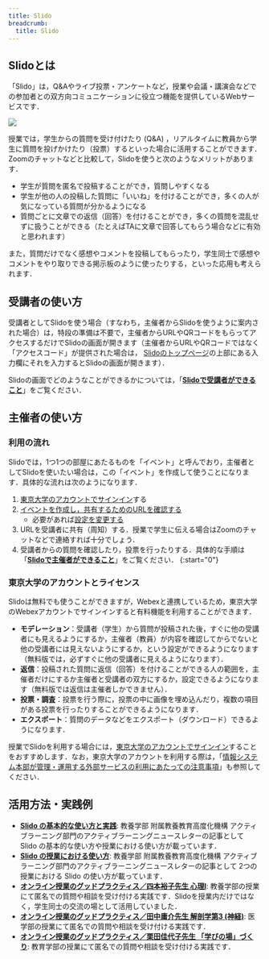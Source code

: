 ```yaml
---
title: Slido
breadcrumb:
  title: Slido
---
```


## Slidoとは

「Slido」は，Q&Aやライブ投票・アンケートなど，授業や会議・講演会などでの参加者との双方向コミュニケーションに役立つ機能を提供しているWebサービスです．

<img src="img/audience_qa_3.png">

授業では，学生からの質問を受け付けたり (Q&A) ，リアルタイムに教員から学生に質問を投げかけたり（投票）するといった場合に活用することができます．Zoomのチャットなどと比較して，Slidoを使うと次のようなメリットがあります．

- 学生が質問を匿名で投稿することができ，質問しやすくなる
- 学生が他の人の投稿した質問に「いいね」を付けることができ，多くの人が気になっている質問が分かるようになる
- 質問ごとに文章での返信（回答）を付けることができ，多くの質問を混乱せずに扱うことができる（たとえばTAに文章で回答してもらう場合などに有効と思われます）

また，質問だけでなく感想やコメントを投稿してもらったり，学生同士で感想やコメントをやり取りできる掲示板のように使ったりする，といった応用も考えられます．

## 受講者の使い方

受講者としてSlidoを使う場合（すなわち，主催者からSlidoを使うように案内された場合）は，特段の準備は不要で，主催者からURLやQRコードをもらってアクセスするだけでSlidoの画面が開きます（主催者からURLやQRコードではなく「アクセスコード」が提供された場合は， [Slidoのトップページ](https://www.sli.do/jp)の上部にある入力欄にそれを入力するとSlidoの画面が開きます）．

Slidoの画面でどのようなことができるかについては，「**[Slidoで受講者ができること](how_to_use_audience)**」をご覧ください．

## 主催者の使い方

### 利用の流れ

Slidoでは，1つ1つの部屋にあたるものを「イベント」と呼んでおり，主催者としてSlidoを使いたい場合は，この「イベント」を作成して使うことになります．具体的な流れは次のようになります．

1. [東京大学のアカウントでサインイン](login)する
1. [イベントを作成し，共有するためのURLを確認する](create_event)
    - 必要があれば[設定を変更する](change_event_settings)
1. URLを受講者に共有（周知）する．授業で学生に伝える場合はZoomのチャットなどで連絡すれば十分でしょう．
1. 受講者からの質問を確認したり，投票を行ったりする．具体的な手順は「**[Slidoで主催者ができること](how_to_use_host)**」をご覧ください．
{:start="0"}

### 東京大学のアカウントとライセンス

Slidoは無料でも使うことができますが，Webexと連携しているため，東京大学のWebexアカウントでサインインすると有料機能を利用することができます．

* **モデレーション**：受講者（学生）から質問が投稿された後，すぐに他の受講者にも見えるようにするか，主催者（教員）が内容を確認してからでないと他の受講者には見えないようにするか，という設定ができるようになります（無料版では，必ずすぐに他の受講者に見えるようになります）．
* **返信**：投稿された質問に返信（回答）を付けることができる人の範囲を，主催者だけにするか主催者と受講者の双方にするか，設定できるようになります（無料版では返信は主催者しかできません）．
* **投票・調査**：投票を行う際に，投票の中に画像を埋め込んだり，複数の項目がある投票を行ったりすることができるようになります．
* **エクスポート**：質問のデータなどをエクスポート（ダウンロード）できるようになります．

授業でSlidoを利用する場合には，[東京大学のアカウントでサインイン](login)することをおすすめします．なお，東京大学のアカウントを利用する際は，「[情報システム本部が管理・運用する外部サービスの利用にあたっての注意事項](/docs/dics-terms)」も参照してください．

## 活用方法・実践例

* **[Slido の基本的な使い方と実践](https://dalt.c.u-tokyo.ac.jp/wp-content/uploads/2019/02/KOMEX-DALT-Newsletter-201806.pdf)**: 教養学部 附属教養教育高度化機構 アクティブラーニング部門のアクティブラーニングニュースレターの記事として Slido の基本的な使い方や授業における使い方が載っています．
* **[Slido の授業における使い方](https://dalt.c.u-tokyo.ac.jp/wp-content/uploads/2019/07/KOMEX-DALT-Newsletter-201907.pdf)**: 教養学部 附属教養教育高度化機構 アクティブラーニング部門のアクティブラーニングニュースレターの記事として 2つの授業における Slido の使い方が載っています．
* **[オンライン授業のグッドプラクティス／四本裕子先生 心理I](/good-practice/interview/yotsumoto)**: 教養学部の授業にて匿名での質問や相談を受け付ける実践です．Slidoを授業内だけではなく，学生同士の交流の場として活用していました．
* **[オンライン授業のグッドプラクティス／田中庸介先生 解剖学第3 (神経)](/good-practice/interview/tanaka)**: 医学部の授業にて匿名での質問や相談を受け付ける実践です．
* **[オンライン授業のグッドプラクティス／栗田佳代子先生 「学びの場」づくり](/good-practice/interview/kurita)**: 教育学部の授業にて匿名での質問や相談を受け付ける実践です．
